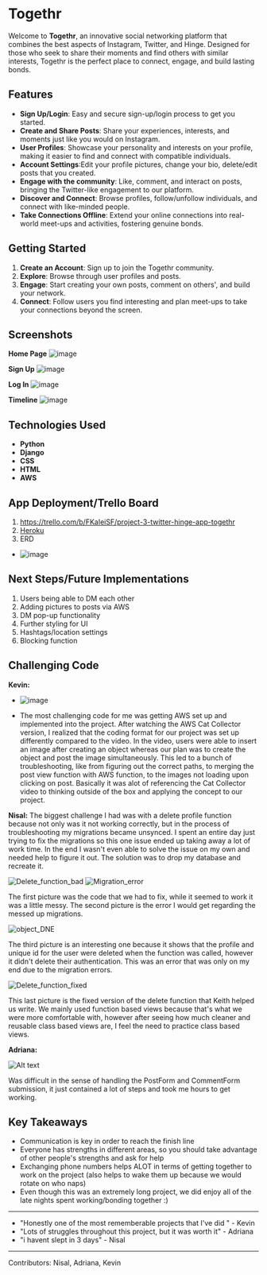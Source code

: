 # Togethr

Welcome to **Togethr**, an innovative social networking platform that combines the best aspects of Instagram, Twitter, and Hinge. Designed for those who seek to share their moments and find others with similar interests, Togethr is the perfect place to connect, engage, and build lasting bonds.

## Features

- **Sign Up/Login**: Easy and secure sign-up/login process to get you started.
- **Create and Share Posts**: Share your experiences, interests, and moments just like you would on Instagram.
- **User Profiles**: Showcase your personality and interests on your profile, making it easier to find and connect with compatible individuals.
- **Account Settings**:Edit your profile pictures, change your bio, delete/edit posts that you created. 
- **Engage with the community**: Like, comment, and interact on posts, bringing the Twitter-like engagement to our platform.
- **Discover and Connect**: Browse profiles, follow/unfollow individuals, and connect with like-minded people.
- **Take Connections Offline**: Extend your online connections into real-world meet-ups and activities, fostering genuine bonds.


## Getting Started

1. **Create an Account**: Sign up to join the Togethr community.
2. **Explore**: Browse through user profiles and posts.
3. **Engage**: Start creating your own posts, comment on others', and build your network.
4. **Connect**: Follow users you find interesting and plan meet-ups to take your connections beyond the screen.

## Screenshots 

 **Home Page**
![image](https://github.com/adrimsaav/togethr-app/assets/87548545/5854b4ce-ec59-4c58-b754-567c9b2ce4e2)

**Sign Up**
![image](https://github.com/adrimsaav/togethr-app/assets/87548545/ee29afda-1b10-4fca-8e63-229efca5c54f)

**Log In**
![image](https://github.com/adrimsaav/togethr-app/assets/87548545/1d8af934-4e05-43f9-a68a-df7dc4192364)

**Timeline**
![image](https://github.com/adrimsaav/togethr-app/assets/87548545/91bc4807-9954-4275-9c94-6b430a10e5c1)


## Technologies Used

- **Python** 
- **Django** 
- **CSS** 
- **HTML** 
- **AWS** 

## App Deployment/Trello Board
1. https://trello.com/b/FKaIeiSF/project-3-twitter-hinge-app-togethr
2. [Heroku](https://togethr-31dc444c8abd.herokuapp.com/)
3. ERD
- ![image](https://github.com/adrimsaav/togethr-app/assets/87548545/40637627-a77a-40de-9730-ad6c8e1fceef)
 

## Next Steps/Future Implementations 
1. Users being able to DM each other
2. Adding pictures to posts via AWS
3. DM pop-up functionality
4. Further styling for UI
5. Hashtags/location settings
6. Blocking function 

## Challenging Code

**Kevin:**
- ![image](https://github.com/adrimsaav/togethr-app/assets/87548545/d1ea7a44-fb60-4ddd-ad7e-55e474da1c68)

- The most challenging code for me was getting AWS set up and implemented into the project. After watching the AWS Cat Collector version, I realized that the coding format for our project was set up differently compared to the video. In the video, users were able to insert an image after creating an object whereas our plan was to create the object and post the image simultaneously. This led to a bunch of troubleshooting, like from figuring out the correct paths, to merging the post view function with AWS function, to the images not loading upon clicking on post. Basically it was alot of referencing the Cat Collector video to thinking outside of the box and applying the concept to our project. 

**Nisal:**
The biggest challenge I had was with a delete profile function because not only was it not working correctly, but in the process of troubleshooting my migrations became unsynced. I spent an entire day just trying to fix the migrations so this one issue ended up taking away a lot of work time. In the end I wasn't even able to solve the issue on my own and needed help to figure it out. The solution was to drop my database and recreate it. 

![Delete_function_bad](https://github.com/adrimsaav/togethr-app/assets/145291849/bca516ec-94d1-441c-b415-44e519d6f4aa)
![Migration_error](https://github.com/adrimsaav/togethr-app/assets/145291849/5c9cf8e5-5f46-4f43-9696-8434a122e4fd)

The first picture was the code that we had to fix, while it seemed to work it was a little messy. 
The second picture is the error I would get regarding the messed up migrations.  

![object_DNE](https://github.com/adrimsaav/togethr-app/assets/145291849/832c3ea3-25a4-42a5-8346-9f04f94a3a5e)

The third picture is an interesting one because it shows that the profile and unique id for the user were deleted when the function was called, however it didn't delete their authentication. This was an error that was only on my end due to the migration errors.

![Delete_function_fixed](https://github.com/adrimsaav/togethr-app/assets/145291849/64893525-4f3d-4429-9483-54184c898a3a)

This last picture is the fixed version of the delete function that Keith helped us write. We mainly used function based views because that's what we were more comfortable with, however after seeing how much cleaner and reusable class based views are, I feel the need to practice class based views.

**Adriana:**

![Alt text](<Screenshot 2023-12-01 at 9.17.26 AM.png>)

Was difficult in the sense of handling the PostForm and CommentForm submission, it just contained a lot of steps and took me hours to get working.

## Key Takeaways 
- Communication is key in order to reach the finish line
- Everyone has strengths in different areas, so you should take advantage of other people's strengths and ask for help
- Exchanging phone numbers helps ALOT in terms of getting together to work on the project (also helps to wake them up because we would rotate on who naps)
- Even though this was an extremely long project, we did enjoy all of the late nights spent working/bonding together :)

---

- "Honestly one of the most rememberable projects that I've did " - Kevin
- "Lots of struggles throughout this project, but it was worth it" - Adriana
- "i havent slept in 3 days" - Nisal


---

Contributors: Nisal, Adriana, Kevin
